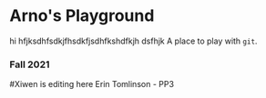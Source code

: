 # Arno's Playground
hi hfjksdhfsdkjfhsdkfjsdhfkshdfkjh dsfhjk 
A place to play with `git`.


### Fall 2021

#Xiwen is editing here
Erin Tomlinson - PP3
